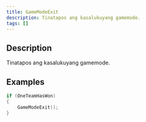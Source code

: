 ```yaml
---
title: GameModeExit
description: Tinatapos ang kasalukuyang gamemode.
tags: []
---
```


## Description

Tinatapos ang kasalukuyang gamemode.

## Examples

```c
if (OneTeamHasWon)
{
    GameModeExit();
}
```